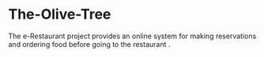 # The-Olive-Tree
The e-Restaurant project provides an online system for making reservations and ordering food before going to the restaurant .

